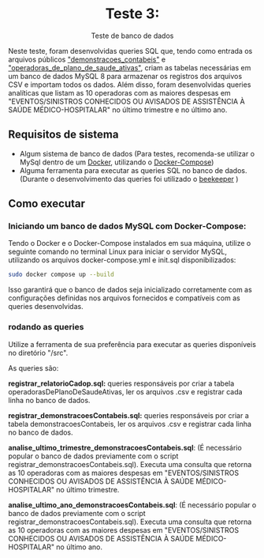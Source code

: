 <div align="center">

# Teste 3: 
Teste de banco de dados
</div>

<p>Neste teste, foram desenvolvidas queries SQL que, tendo como entrada os arquivos públicos <a href="https://dadosabertos.ans.gov.br/FTP/PDA/demonstracoes_contabeis/">"demonstracoes_contabeis"</a> e <a href="https://dadosabertos.ans.gov.br/FTP/PDA/operadoras_de_plano_de_saude_ativas/">"operadoras_de_plano_de_saude_ativas"</a>, criam as tabelas necessárias em um banco de dados MySQL 8 para armazenar os registros dos arquivos CSV e importam todos os dados. Além disso, foram desenvolvidas queries analíticas que listam as 10 operadoras com as maiores despesas em "EVENTOS/SINISTROS CONHECIDOS OU AVISADOS DE ASSISTÊNCIA À SAÚDE MÉDICO-HOSPITALAR" no último trimestre e no último ano.
</p>

## Requisitos de sistema
- Algum sistema de banco de dados (Para testes, recomenda-se utilizar o MySql dentro de um <a href="https://www.docker.com/">Docker</a>, utilizando o <a href="https://docs.docker.com/compose/">Docker-Compose</a>)
- Alguma ferramenta para executar as queries SQL no banco de dados. (Durante o desenvolvimento das queries foi utilizado o [beekeeper](https://www.beekeeperstudio.io/) )

## Como executar

### Iniciando um banco de dados MySQL com Docker-Compose:
Tendo o Docker e o Docker-Compose instalados em sua máquina, utilize o seguinte comando no terminal Linux para iniciar o servidor MySQL, utilizando os arquivos docker-compose.yml e init.sql disponibilizados:

```bash
sudo docker compose up --build
```
Isso garantirá que o banco de dados seja inicializado corretamente com as configurações definidas nos arquivos fornecidos e compatíveis com as queries desenvolvidas.

### rodando as queries

Utilize a ferramenta de sua preferência para executar as queries disponíveis no diretório "/src". 

As queries são:

<strong> registrar_relatorioCadop.sql:</strong> queries responsáveis por criar a tabela operadorasDePlanoDeSaudeAtivas, ler os arquivos .csv e registrar cada linha no banco de dados.

<strong>registrar_demonstracoesContabeis.sql:</strong>  queries responsáveis por criar a tabela demonstracoesContabeis, ler os arquivos .csv e registrar cada linha no banco de dados.

<strong>analise_ultimo_trimestre_demonstracoesContabeis.sql</strong>: (É necessário popular o banco de dados previamente com o script registrar_demonstracoesContabeis.sql). Executa uma consulta que retorna as 10 operadoras com as maiores despesas em "EVENTOS/SINISTROS CONHECIDOS OU AVISADOS DE ASSISTÊNCIA À SAÚDE MÉDICO-HOSPITALAR" no último trimestre.

<strong>analise_ultimo_ano_demonstracoesContabeis.sql</strong>: (É necessário popular o banco de dados previamente com o script registrar_demonstracoesContabeis.sql). Executa uma consulta que retorna as 10 operadoras com as maiores despesas em "EVENTOS/SINISTROS CONHECIDOS OU AVISADOS DE ASSISTÊNCIA À SAÚDE MÉDICO-HOSPITALAR" no último ano.